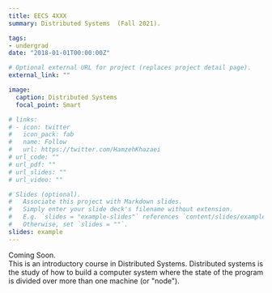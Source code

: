 ```yaml
---
title: EECS 4XXX
summary: Distributed Systems  (Fall 2021).

tags:
- undergrad
date: "2018-01-01T00:00:00Z"

# Optional external URL for project (replaces project detail page).
external_link: ""

image:
  caption: Distributed Systems
  focal_point: Smart

# links:
# - icon: twitter
#   icon_pack: fab
#   name: Follow
#   url: https://twitter.com/HamzehKhazaei
# url_code: ""
# url_pdf: ""
# url_slides: ""
# url_video: ""

# Slides (optional).
#   Associate this project with Markdown slides.
#   Simply enter your slide deck's filename without extension.
#   E.g. `slides = "example-slides"` references `content/slides/example-slides.md`.
#   Otherwise, set `slides = ""`.
slides: example
---
```

Coming Soon.   
This is an introductory course in Distributed Systems. Distributed systems is the study of how to build a computer 
system where the state of the program is divided over more than one machine (or "node").
